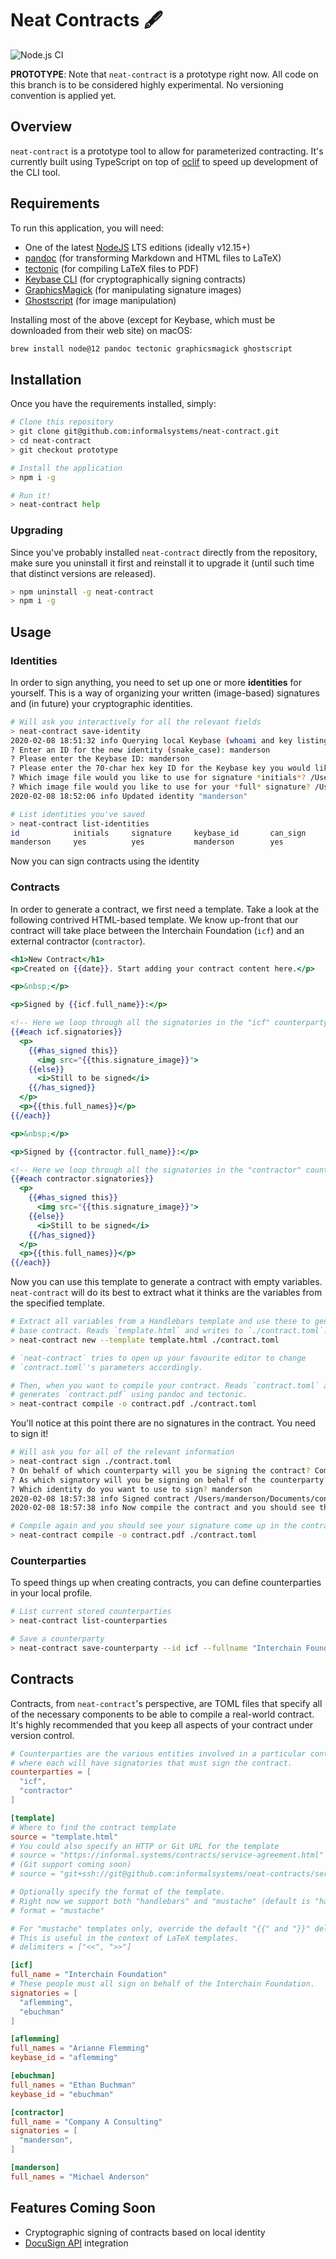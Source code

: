 # Neat Contracts 🖋

![Node.js CI](https://github.com/informalsystems/neat-contract/workflows/Node.js%20CI/badge.svg?branch=master)

**PROTOTYPE**: Note that `neat-contract` is a prototype right now. All code on
this branch is to be considered highly experimental. No versioning convention is
applied yet.

## Overview
`neat-contract` is a prototype tool to allow for parameterized contracting. It's
currently built using TypeScript on top of [oclif](https://oclif.io/) to speed
up development of the CLI tool.

## Requirements
To run this application, you will need:

* One of the latest [NodeJS](https://nodejs.org/en/) LTS editions (ideally
  v12.15+)
* [pandoc](https://pandoc.org/) (for transforming Markdown and HTML files to
  LaTeX)
* [tectonic](https://tectonic-typesetting.github.io/en-US/) (for compiling LaTeX
  files to PDF)
* [Keybase CLI](https://keybase.io/) (for cryptographically signing contracts)
* [GraphicsMagick](http://www.graphicsmagick.org/) (for manipulating signature
  images)
* [Ghostscript](https://www.ghostscript.com/) (for image manipulation)

Installing most of the above (except for Keybase, which must be downloaded from
their web site) on macOS:

```bash
brew install node@12 pandoc tectonic graphicsmagick ghostscript
```

## Installation
Once you have the requirements installed, simply:

```bash
# Clone this repository
> git clone git@github.com:informalsystems/neat-contract.git
> cd neat-contract
> git checkout prototype

# Install the application
> npm i -g

# Run it!
> neat-contract help
```

### Upgrading
Since you've probably installed `neat-contract` directly from the repository,
make sure you uninstall it first and reinstall it to upgrade it (until such time
that distinct versions are released).

```bash
> npm uninstall -g neat-contract
> npm i -g
```

## Usage

### Identities
In order to sign anything, you need to set up one or more **identities** for
yourself. This is a way of organizing your written (image-based) signatures and
(in future) your cryptographic identities.

```bash
# Will ask you interactively for all the relevant fields
> neat-contract save-identity
2020-02-08 18:51:32 info Querying local Keybase (whoami and key listing)...
? Enter an ID for the new identity (snake_case): manderson
? Please enter the Keybase ID: manderson
? Please enter the 70-char hex key ID for the Keybase key you would like to use: 0123401234012345...
? Which image file would you like to use for signature *initials*? /Users/manderson/Documents/initials.png
? Which image file would you like to use for your *full* signature? /Users/manderson/Documents/fullsignature.png
2020-02-08 18:52:06 info Updated identity "manderson"

# List identities you've saved
> neat-contract list-identities
id            initials     signature     keybase_id       can_sign
manderson     yes          yes           manderson        yes
```

Now you can sign contracts using the identity 

### Contracts

In order to generate a contract, we first need a template. Take a look at the
following contrived HTML-based template. We know up-front that our contract will
take place between the Interchain Foundation (`icf`) and an external contractor
(`contractor`).

```hbs
<h1>New Contract</h1>
<p>Created on {{date}}. Start adding your contract content here.</p>

<p>&nbsp;</p>

<p>Signed by {{icf.full_name}}:</p>

<!-- Here we loop through all the signatories in the "icf" counterparty -->
{{#each icf.signatories}}
  <p>
    {{#has_signed this}}
      <img src="{{this.signature_image}}">
    {{else}}
      <i>Still to be signed</i>
    {{/has_signed}}
  </p>
  <p>{{this.full_names}}</p>
{{/each}}

<p>&nbsp;</p>

<p>Signed by {{contractor.full_name}}:</p>

<!-- Here we loop through all the signatories in the "contractor" counterparty -->
{{#each contractor.signatories}}
  <p>
    {{#has_signed this}}
      <img src="{{this.signature_image}}">
    {{else}}
      <i>Still to be signed</i>
    {{/has_signed}}
  </p>
  <p>{{this.full_names}}</p>
{{/each}}
```

Now you can use this template to generate a contract with empty variables.
`neat-contract` will do its best to extract what it thinks are the variables
from the specified template.

```bash
# Extract all variables from a Handlebars template and use these to generate a
# base contract. Reads `template.html` and writes to `./contract.toml`.
> neat-contract new --template template.html ./contract.toml

# `neat-contract` tries to open up your favourite editor to change
# `contract.toml`'s parameters accordingly.

# Then, when you want to compile your contract. Reads `contract.toml` and
# generates `contract.pdf` using pandoc and tectonic.
> neat-contract compile -o contract.pdf ./contract.toml
```

You'll notice at this point there are no signatures in the contract. You need to
sign it!

```bash
# Will ask you for all of the relevant information
> neat-contract sign ./contract.toml
? On behalf of which counterparty will you be signing the contract? Company A Consulting
? As which signatory will you be signing on behalf of the counterparty? Michael Anderson
? Which identity do you want to use to sign? manderson
2020-02-08 18:57:38 info Signed contract /Users/manderson/Documents/contract.toml as Michael Anderson on behalf of Company A Consulting using identity "manderson"
2020-02-08 18:57:38 info Now compile the contract and you should see the signatures in the relevant places

# Compile again and you should see your signature come up in the contract
> neat-contract compile -o contract.pdf ./contract.toml
```

### Counterparties
To speed things up when creating contracts, you can define counterparties in
your local profile.

```bash
# List current stored counterparties
> neat-contract list-counterparties

# Save a counterparty
> neat-contract save-counterparty --id icf --fullname "Interchain Foundation"
```

## Contracts
Contracts, from `neat-contract`'s perspective, are TOML files that specify all
of the necessary components to be able to compile a real-world contract. It's
highly recommended that you keep all aspects of your contract under version
control.

```toml
# Counterparties are the various entities involved in a particular contract,
# where each will have signatories that must sign the contract.
counterparties = [
  "icf",
  "contractor"
]

[template]
# Where to find the contract template
source = "template.html"
# You could also specify an HTTP or Git URL for the template
# source = "https://informal.systems/contracts/service-agreement.html"
# (Git support coming soon)
# source = "git+ssh://git@github.com:informalsystems/neat-contracts/service-agreement.html#v0.1.0"

# Optionally specify the format of the template.
# Right now we support both "handlebars" and "mustache" (default is "handlebars")
# format = "mustache"

# For "mustache" templates only, override the default "{{" and "}}" delimiters.
# This is useful in the context of LaTeX templates.
# delimiters = ["<<", ">>"]

[icf]
full_name = "Interchain Foundation"
# These people must all sign on behalf of the Interchain Foundation.
signatories = [
  "aflemming",
  "ebuchman"
]

[aflemming]
full_names = "Arianne Flemming"
keybase_id = "aflemming"

[ebuchman]
full_names = "Ethan Buchman"
keybase_id = "ebuchman"

[contractor]
full_name = "Company A Consulting"
signatories = [
  "manderson",
]

[manderson]
full_names = "Michael Anderson"
```

## Features Coming Soon

* Cryptographic signing of contracts based on local identity
* [DocuSign API](https://developers.docusign.com/esign-rest-api/guides/concepts/overview) integration
